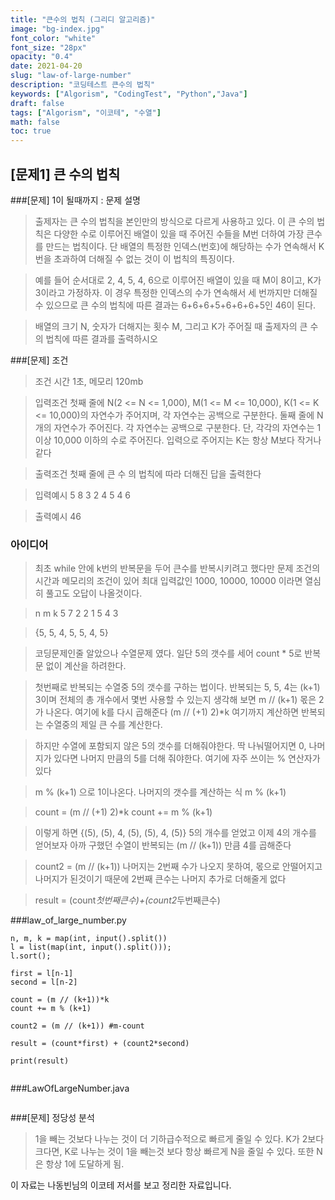 ```yaml
---
title: "큰수의 법칙 (그리디 알고리즘)"
image: "bg-index.jpg"
font_color: "white"
font_size: "28px"
opacity: "0.4"
date: 2021-04-20
slug: "law-of-large-number"
description: "코딩테스트 큰수의 법칙"
keywords: ["Algorism", "CodingTest", "Python","Java"]
draft: false
tags: ["Algorism", "이코테", "수열"]
math: false
toc: true
---
```


## [문제1] 큰 수의 법칙

###[문제] 1이 될때까지 : 문제 설명
> 출제자는 큰 수의 법칙을 본인만의 방식으로 다르게 사용하고 있다. 이 큰 수의 법칙은 다양한 수로 이루어진 배열이 있을 때 주어진 수들을 M번 더하여 가장 큰수를 만드는 법칙이다. 단 배열의 특정한 인덱스(번호)에 해당하는 수가 연속해서 K번을 초과하여 더해질 수 없는 것이 이 법칙의 특징이다.

> 예를 들어 순서대로 2, 4, 5, 4, 6으로 이루어진 배열이 있을 때 M이 8이고, K가 3이라고 가정하자. 이 경우 특정한 인덱스의 수가 연속해서 세 번까지만 더해질 수 있으므로 큰 수의 법칙에 따른 결과는 6+6+6+5+6+6+6+5인 46이 된다.

>	배열의 크기 N, 숫자가 더해지는 횟수 M, 그리고 K가 주어질 때 출제자의 큰 수의 법칙에 따른 결과를 출력하시오

###[문제] 조건 
> 조건 
>	시간 1초, 메모리 120mb

> 입력조건
>	첫째 줄에 N(2 <= N <= 1,000), M(1 <= M <= 10,000), K(1 <= K <= 10,000)의 자연수가 주어지며, 각 자연수는 공백으로 구분한다.
둘째 줄에 N개의 자연수가 주어진다. 각 자연수는 공백으로 구분한다. 단, 각각의 자연수는 1 이상 10,000 이하의 수로 주어진다.
입력으로 주어지는 K는 항상 M보다 작거나 같다

> 출력조건
>	첫째 줄에 큰 수 의 법칙에 따라 더해진 답을 출력한다

> 입력예시
>	5 8 3
>	2 4 5 4 6


> 출력예시
>	46


### 아이디어 
>최초 while 안에 k번의 반복문을 두어 큰수를 반복시키려고 했다만 
문제 조건의 시간과 메모리의 조건이 있어 최대 입력값인 1000, 10000, 10000 이라면 
열심히 풀고도 오답이 나올것이다. 


>n m k
>5 7 2
> 2 1 5 4 3

>{5, 5, 4, 5, 5, 4, 5}

> 코딩문제인줄 알았으나 수열문제 였다. 일단 5의 갯수를 세어 count * 5로 반복문 없이 계산을 하려한다. 
 
> 첫번째로 반복되는 수열중 5의 갯수를 구하는 법이다. 
반복되는 5, 5, 4는 (k+1) 3이며 전체의 총 개수에서 몇번 사용할 수 있는지 생각해 보면
 m // (k+1) 몫은 2가 나온다. 여기에 k를 다시 곱해준다  (m // (+1) 2)*k 여기까지 계산하면 반복되는 수열중의 제일 큰 수를 계산한다. 
 
> 하지만 수열에 포함되지 않은 5의 갯수를 더해줘야한다. 
> 딱 나눠떨어지면 0, 나머지가 있다면 나머지 만큼의 5를 더해 줘야한다. 
여기에 자주 쓰이는 % 연산자가 있다 

> m % (k+1)   으로 1이나온다. 
> 나머지의 갯수를 계산하는 식 m % (k+1)

> count = (m // (+1) 2)*k 
> count += m % (k+1)

> 이렇게 하면 {(5), (5), 4, (5), (5), 4, (5)} 5의 개수를 얻었고 
> 이제 4의 개수를 얻어보자 
> 아까 구했던 수열이 반복되는 (m // (k+1)) 만큼 4를 곱해준다 

> count2 = (m // (k+1))
> 나머지는 2번째 수가 나오지 못하여, 몫으로 안떨어지고 나머지가 된것이기 때문에 2번째 큰수는 나머지 추가로 더해줄게 없다

> result = (count*첫번째큰수)+(count2*두번째큰수)


###law_of_large_number.py
```
n, m, k = map(int, input().split()) 
l = list(map(int, input().split()));
l.sort();

first = l[n-1] 
second = l[n-2]

count = (m // (k+1))*k 
count += m % (k+1)

count2 = (m // (k+1)) #m-count

result = (count*first) + (count2*second)

print(result)
     

```

###LawOfLargeNumber.java
```
```

###[문제] 정당성 분석
> 1을 빼는 것보다 나누는 것이 더 기하급수적으로 빠르게 줄일 수 있다.
> K가 2보다 크다면, K로 나누는 것이 1을 빼는것 보다 항상 빠르게 N을 줄일 수 있다.
> 또한 N은 항상 1에 도달하게 됨.
 


이 자료는 나동빈님의 이코테 저서를 보고 정리한 자료입니다.



